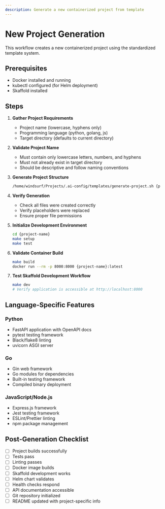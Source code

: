 ```yaml
---
description: Generate a new containerized project from template
---
```


# New Project Generation

This workflow creates a new containerized project using the standardized template system.

## Prerequisites
- Docker installed and running
- kubectl configured (for Helm deployment)
- Skaffold installed

## Steps

1. **Gather Project Requirements**
   - Project name (lowercase, hyphens only)
   - Programming language (python, golang, js)
   - Target directory (defaults to current directory)

2. **Validate Project Name**
   - Must contain only lowercase letters, numbers, and hyphens
   - Must not already exist in target directory
   - Should be descriptive and follow naming conventions

3. **Generate Project Structure**
   ```bash
   /home/windsurf/Projects/.ai-config/templates/generate-project.sh {project-name} {language} {target-dir}
   ```

4. **Verify Generation**
   - Check all files were created correctly
   - Verify placeholders were replaced
   - Ensure proper file permissions

5. **Initialize Development Environment**
   ```bash
   cd {project-name}
   make setup
   make test
   ```

6. **Validate Container Build**
   ```bash
   make build
   docker run --rm -p 8000:8000 {project-name}:latest
   ```

7. **Test Skaffold Development Workflow**
   ```bash
   make dev
   # Verify application is accessible at http://localhost:8000
   ```

## Language-Specific Features

### Python
- FastAPI application with OpenAPI docs
- pytest testing framework
- Black/flake8 linting
- uvicorn ASGI server

### Go
- Gin web framework
- Go modules for dependencies
- Built-in testing framework
- Compiled binary deployment

### JavaScript/Node.js
- Express.js framework
- Jest testing framework
- ESLint/Prettier linting
- npm package management

## Post-Generation Checklist
- [ ] Project builds successfully
- [ ] Tests pass
- [ ] Linting passes
- [ ] Docker image builds
- [ ] Skaffold development works
- [ ] Helm chart validates
- [ ] Health checks respond
- [ ] API documentation accessible
- [ ] Git repository initialized
- [ ] README updated with project-specific info
